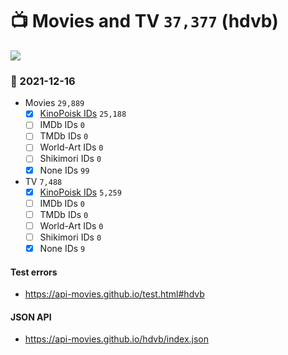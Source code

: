 # :tv: Movies and TV `37,377` (hdvb)

<a href="https://API-Movies.github.io"><img src="https://API-Movies.github.io/banner.png?cache"></a>

### :date: 2021-12-16
- Movies `29,889`
  - [x] <a href="https://API-Movies.github.io/hdvb/movie_kinopoisk_ids.json">KinoPoisk IDs</a> `25,188`
  - [ ] IMDb IDs `0`
  - [ ] TMDb IDs `0`
  - [ ] World-Art IDs `0`
  - [ ] Shikimori IDs `0`
  - [x] None IDs `99`
- TV `7,488`
  - [x] <a href="https://API-Movies.github.io/hdvb/tv_kinopoisk_ids.json">KinoPoisk IDs</a> `5,259`
  - [ ] IMDb IDs `0`
  - [ ] TMDb IDs `0`
  - [ ] World-Art IDs `0`
  - [ ] Shikimori IDs `0`
  - [x] None IDs `9`
#### Test errors
- <a href='https://api-movies.github.io/test.html#hdvb'>https://api-movies.github.io/test.html#hdvb</a>
#### JSON API
- <a href='https://api-movies.github.io/hdvb/index.json'>https://api-movies.github.io/hdvb/index.json</a>
